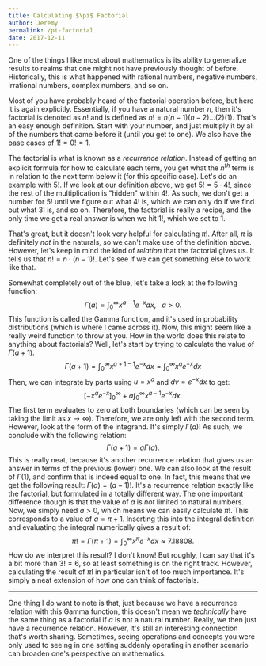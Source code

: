 ```yaml
---
title: Calculating $\pi$ Factorial
author: Jeremy
permalink: /pi-factorial
date: 2017-12-11
---
```


One of the things I like most about mathematics is its ability to generalize results to realms that one might not have previously thought of before. Historically, this is what happened with rational numbers, negative numbers, irrational numbers, complex numbers, and so on.

Most of you have probably heard of the factorial operation before, but here it is again explicitly. Essentially, if you have a natural number $n$, then it's factorial is denoted as $n!$ and is defined as $n! = n(n-1)(n-2) \ldots (2)(1)$. That's an easy enough definition. Start with your number, and just multiply it by all of the numbers that came before it (until you get to one). We also have the base cases of $1!=0!=1$.

The factorial is what is known as a *recurrence relation*. Instead of getting an explicit formula for how to calculate each term, you get what the $n^{th}$ term is in relation to the next term below it (for this specific case). Let's do an example with $5!$. If we look at our definition above, we get $5! = 5 \cdot 4!$, since the rest of the multiplication is "hidden" within $4!$. As such, we don't get a number for $5!$ until we figure out what $4!$ is, which we can only do if we find out what $3!$ is, and so on. Therefore, the factorial is really a recipe, and the only time we get a real answer is when we hit $1!$, which we set to $1$. 

That's great, but it doesn't look very helpful for calculating $\pi!$. After all, $\pi$ is definitely *not* in the naturals, so we can't make use of the definition above. However, let's keep in mind the kind of *relation* that the factorial gives us. It tells us that $n! = n \cdot (n-1)!$. Let's see if we can get something else to work like that.

Somewhat completely out of the blue, let's take a look at the following function:
$$
\Gamma(a) = \int_0^\infty x^{a-1}e^{-x} dx, \,\,\,\,\, a \gt 0.
$$
This function is called the Gamma function, and it's used in probability distributions (which is where I came across it). Now, this might seem like a really weird function to throw at you. How in the world does this relate to anything about factorials? Well, let's start by trying to calculate the value of $\Gamma(a+1)$.
$$
\Gamma(a+1) = \int_0^\infty x^{a+1-1}e^{-x} dx = \int_0^\infty x^{a}e^{-x} dx
$$
Then, we can integrate by parts using $u=x^a$ and $dv = e^{-x}dx$ to get:
$$
\left[-x^a e^{-x} \right]_0^{\infty} +a \int_0^\infty x^{a-1}e^{-x} dx.
$$
The first term evaluates to zero at both boundaries (which can be seen by taking the limit as $x \rightarrow \infty$). Therefore, we are only left with the second term. However, look at the form of the integrand. It's simply $\Gamma(a)$! As such, we conclude with the following relation:
$$
\Gamma(a+1) = a \Gamma(a).
$$
This is really neat, because it's another recurrence relation that gives us an answer in terms of the previous (lower) one. We can also look at the result of $\Gamma(1)$, and confirm that is indeed equal to one. In fact, this means that we get the following result: $\Gamma(a) = (a-1)!$. It's a recurrence relation exactly like the factorial, but formulated in a totally different way. The one important difference though is that the value of $a$ is *not* limited to natural numbers. Now, we simply need $a \gt 0$, which means we can easily calculate $\pi!$. This corresponds to a value of $a = \pi + 1$. Inserting this into the integral definition and evaluating the integral numerically gives a result of:
$$
\pi! = \Gamma(\pi + 1) = \int_0^\infty x^{\pi}e^{-x} dx \approx 7.18808.
$$
How do we interpret this result? I don't know! But roughly, I can say that it's a bit more than $3! = 6$, so at least something is on the right track. However, calculating the result of $\pi!$ in particular isn't of too much importance. It's simply a neat extension of how one can think of factorials.

---

One thing I do want to note is that, just because we have a recurrence relation with this Gamma function, this doesn't mean we *technically* have the same thing as a factorial if $a$ is not a natural number. Really, we then just have a recurrence relation. However, it's still an interesting connection that's worth sharing. Sometimes, seeing operations and concepts you were only used to seeing in one setting suddenly operating in another scenario can broaden one's perspective on mathematics.
